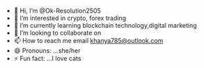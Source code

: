 - 👋 Hi, I’m @Ok-Resolution2505
- 👀 I’m interested in crypto, forex trading
- 🌱 I’m currently learning blockchain technology,digital marketing
- 💞️ I’m looking to collaborate on 
- 📫 How to reach me email khanya785@outlook.com
- 😄 Pronouns: ...she/her
- ⚡ Fun fact: ...I love cats

<!---
Ok-Resolution2505/Ok-Resolution2505 is a ✨ special ✨ repository because its `README.md` (this file) appears on your GitHub profile.
You can click the Preview link to take a look at your changes.
--->
